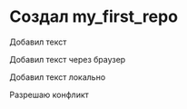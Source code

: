 ﻿# Создал my_first_repo

Добавил текст

Добавил текст через браузер

Добавил текст локально

Разрешаю конфликт
